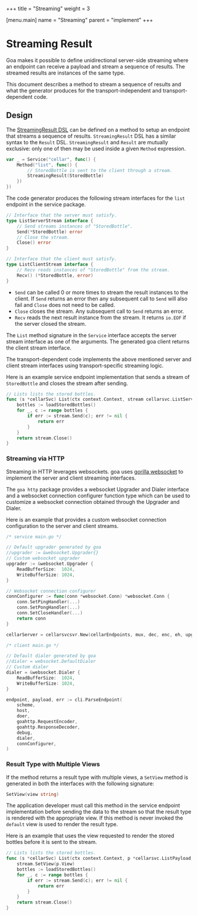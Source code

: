 +++
title = "Streaming"
weight = 3

[menu.main]
name = "Streaming"
parent = "implement"
+++

# Streaming Result

Goa makes it possible to define unidirectional server-side streaming where an
endpoint can receive a payload and stream a sequence of results. The streamed
results are instances of the same type.

This document describes a method to stream a sequence of results and what the
generator produces for the transport-independent and transport-dependent code.

## Design

The [StreamingResult DSL](https://pkg.go.dev/goa.design/goa/v3/dsl#StreamingResult)
can be defined on a method to setup an endpoint that streams a sequence of
results. `StreamingResult` DSL has a similar syntax to the `Result` DSL.
`StreamingResult` and `Result` are mutually exclusive: only one of then may be
used inside a given `Method` expression.


```go
var _ = Service("cellar", func() {
    Method("list", func() {
        // StoredBottle is sent to the client through a stream.
        StreamingResult(StoredBottle)
    })
})
```

The code generator produces the following stream interfaces for the `list`
endpoint in the service package.

```go
// Interface that the server must satisfy.
type ListServerStream interface {
    // Send streams instances of "StoredBottle".
    Send(*StoredBottle) error
    // Close the stream.
    Close() error
}

// Interface that the client must satisfy.
type ListClientStream interface {
    // Recv reads instances of "StoredBottle" from the stream.
    Recv() (*StoredBottle, error)
}
```

* `Send` can be called 0 or more times to stream the result instances to the
	client. If `Send` returns an error then any subsequent call to `Send` will
	also fail and `Close` does not need to be called.
* `Close` closes the stream. Any subsequent call to `Send` returns an error.
* `Recv` reads the next result instance from the stream. It returns `io.EOF`
	if the server closed the stream.

The `List` method signature in the `Service` interface accepts the server
stream interface as one of the arguments. The generated goa client returns the
client stream interface.

The transport-dependent code implements the above mentioned server and client
stream interfaces using transport-specific streaming logic.

Here is an example service endpoint implementation that sends a stream of
`StoredBottle` and closes the stream after sending.

```go
// Lists lists the stored bottles.
func (s *cellarSvc) List(ctx context.Context, stream cellarsvc.ListServerStream) (err error) {
    bottles := loadStoredBottles()
    for _, c := range bottles {
        if err := stream.Send(c); err != nil {
            return err
        }
    }
    return stream.Close()
}
```

### Streaming via HTTP

Streaming in HTTP leverages websockets. goa uses
[gorilla websocket](https://pkg.go.dev/github.com/gorilla/websocket) to
implement the server and client streaming interfaces.

The `goa http` package provides a websocket Upgrader and Dialer interface
and a websocket connection configurer function type which can be used to
customize a websocket connection obtained through the Upgrader and Dialer.

Here is an example that provides a custom websocket connection configuration
to the server and client streams.

```go
/* service main.go */

// Default upgrader generated by goa
//upgrader := &websocket.Upgrader{}
// Custom websocket upgrader
upgrader := &websocket.Upgrader {
    ReadBufferSize:  1024,
    WriteBufferSize: 1024,
}

// Websocket connection configurer
connConfigurer := func(conn *websocket.Conn) *websocket.Conn {
    conn.SetPingHandler(...)
    conn.SetPongHandler(...)
    conn.SetCloseHandler(...)
    return conn
}

cellarServer = cellarsvcsvr.New(cellarEndpoints, mux, dec, enc, eh, upgrader, connConfigurer)

/* client main.go */

// Default dialer generated by goa
//dialer = websocket.DefaultDialer
// Custom dialer
dialer = &websocket.Dialer {
    ReadBufferSize:  1024,
    WriteBufferSize: 1024,
}

endpoint, payload, err := cli.ParseEndpoint(
    scheme,
    host,
    doer,
    goahttp.RequestEncoder,
    goahttp.ResponseDecoder,
    debug,
    dialer,
    connConfigurer,
)
```

### Result Type with Multiple Views

If the method returns a result type with multiple views, a `SetView` method is
generated in both the interfaces with the following signature:

```go
SetView(view string)
```

The application developer must call this method in the service endpoint
implementation before sending the data to the stream so that the result type is
rendered with the appropriate view. If this method is never invoked the
`default` view is used to render the result type.

Here is an example that uses the view requested to render the stored bottles
before it is sent to the stream.

```go
// Lists lists the stored bottles.
func (s *cellarSvc) List(ctx context.Context, p *cellarsvc.ListPayload, stream cellarsvc.ListServerStream) (err error) {
    stream.SetView(p.View)
    bottles := loadStoredBottles()
    for _, c := range bottles {
        if err := stream.Send(c); err != nil {
            return err
        }
    }
    return stream.Close()
}
```
